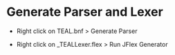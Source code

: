 # Generate Parser and Lexer

- Right click on TEAL.bnf > Generate Parser

- Right click on _TEALLexer.flex > Run JFlex Generator
